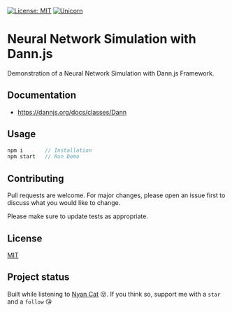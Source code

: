 [![License: MIT](https://img.shields.io/badge/License-MIT-yellow.svg)](https://github.com/kori2000/hl-aca-py/blob/main/LICENSE)
[![Unicorn](https://img.shields.io/badge/nyancat-approved-ff69b4.svg)](https://www.youtube.com/watch?v=QH2-TGUlwu4)


# Neural Network Simulation with Dann.js
Demonstration of a Neural Network Simulation with Dann.js Framework.
## Documentation

- https://dannjs.org/docs/classes/Dann

## Usage

```js
npm i       // Installation
npm start   // Run Demo
```
## Contributing
Pull requests are welcome. For major changes, please open an issue first to discuss what you would like to change.

Please make sure to update tests as appropriate.

## License
[MIT](https://choosealicense.com/licenses/mit/)


## Project status
Built while listening to [Nyan Cat](https://www.youtube.com/watch?v=QH2-TGUlwu4) 😛. If you think so, support me with a `star` and a `follow` 😘
